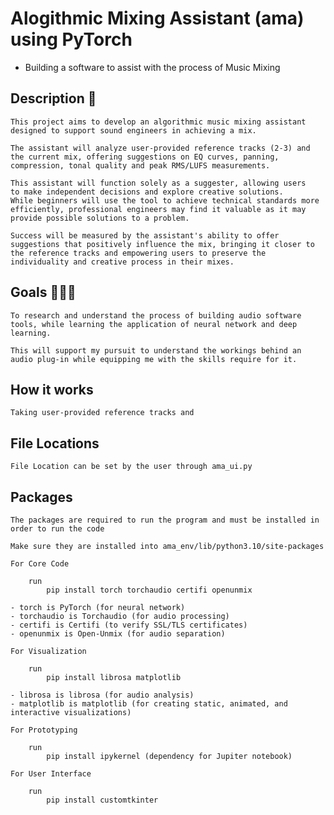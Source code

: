 # Alogithmic Mixing Assistant (ama) using PyTorch

- Building a software to assist with the process of Music Mixing

## Description 📝

    This project aims to develop an algorithmic music mixing assistant designed to support sound engineers in achieving a mix.

    The assistant will analyze user-provided reference tracks (2-3) and the current mix, offering suggestions on EQ curves, panning, compression, tonal quality and peak RMS/LUFS measurements.

    This assistant will function solely as a suggester, allowing users
    to make independent decisions and explore creative solutions.
    While beginners will use the tool to achieve technical standards more efficiently, professional engineers may find it valuable as it may provide possible solutions to a problem.

    Success will be measured by the assistant's ability to offer suggestions that positively influence the mix, bringing it closer to the reference tracks and empowering users to preserve the
    individuality and creative process in their mixes.

## Goals 🧑🏽‍💻

    To research and understand the process of building audio software tools, while learning the application of neural network and deep learning.

    This will support my pursuit to understand the workings behind an audio plug-in while equipping me with the skills require for it.

## How it works

    Taking user-provided reference tracks and

## File Locations

    File Location can be set by the user through ama_ui.py

## Packages

    The packages are required to run the program and must be installed in order to run the code

    Make sure they are installed into ama_env/lib/python3.10/site-packages

    For Core Code

        run
            pip install torch torchaudio certifi openunmix

    - torch is PyTorch (for neural network)
    - torchaudio is Torchaudio (for audio processing)
    - certifi is Certifi (to verify SSL/TLS certificates)
    - openunmix is Open-Unmix (for audio separation)

    For Visualization

        run
            pip install librosa matplotlib

    - librosa is librosa (for audio analysis)
    - matplotlib is matplotlib (for creating static, animated, and interactive visualizations)

    For Prototyping

        run
            pip install ipykernel (dependency for Jupiter notebook)

    For User Interface

        run
            pip install customtkinter

